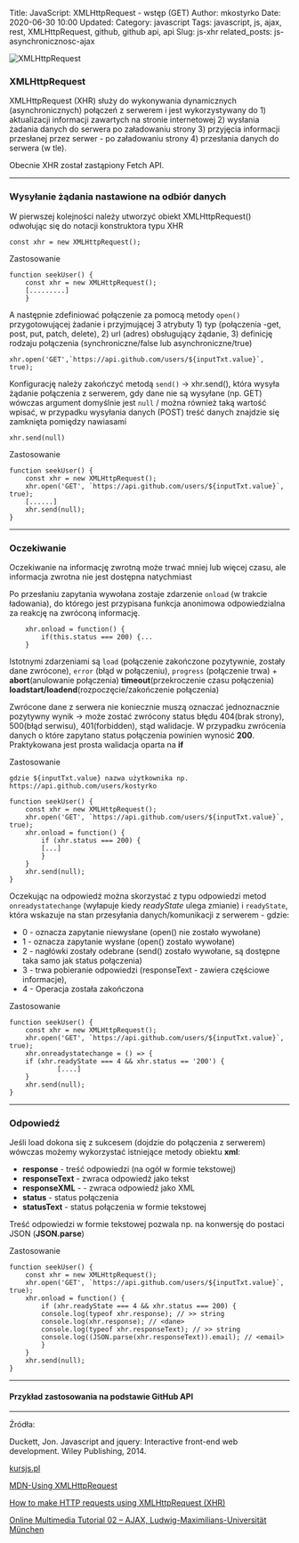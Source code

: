 Title: JavaScript: XMLHttpRequest - wstęp (GET)
Author: mkostyrko
Date: 2020-06-30 10:00
Updated:
Category: javascript
Tags: javascript, js, ajax, rest, XMLHttpRequest, github, github api, api
Slug: js-xhr
related_posts: js-asynchronicznosc-ajax

![XMLHttpRequest](https://domscripting.com/presentations/fowa07/slides/images/page_xhr_server.jpg)

### XMLHttpRequest

XMLHttpRequest (XHR) służy do wykonywania dynamicznych (asynchronicznych) połączeń z serwerem
i jest wykorzystywany do 1) aktualizacji informacji zawartych na stronie internetowej 2) wysłania żadania danych do serwera po załadowaniu strony 3) przyjęcia informacji przesłanej przez serwer - po załadowaniu strony 4) przesłania danych do serwera (w tle).

Obecnie XHR został zastąpiony Fetch API.

---

### Wysyłanie żądania nastawione na odbiór danych

W pierwszej kolejności należy utworzyć obiekt XMLHttpRequest() odwołując się do notacji konstruktora typu XHR

    const xhr = new XMLHttpRequest();

Zastosowanie

    function seekUser() {
        const xhr = new XMLHttpRequest();
        [.........]
        }

A następnie zdefiniować połączenie za pomocą metody `open()` przygotowującej żadanie i przyjmującej 3 atrybuty 1) typ (połączenia -get, post, put, patch, delete), 2) url (adres) obsługujący żądanie, 3) definicję rodzaju połączenia (synchroniczne/false lub asynchroniczne/true)

    xhr.open('GET',`https://api.github.com/users/${inputTxt.value}`, true);

Konfigurację należy zakończyć metodą `send()` -> xhr.send(), która wysyła żądanie połączenia z serwerem, gdy dane nie są wysyłane (np. GET) wówczas argument domyślnie jest `null` / można również taką wartość wpisać, w przypadku wysyłania danych (POST) treść danych znajdzie się zamknięta pomiędzy nawiasami

    xhr.send(null)

Zastosowanie

    function seekUser() {
        const xhr = new XMLHttpRequest();
        xhr.open('GET', `https://api.github.com/users/${inputTxt.value}`, true);
        [......]
        xhr.send(null);
    }

---

### Oczekiwanie

Oczekiwanie na informację zwrotną może trwać mniej lub więcej czasu, ale informacja zwrotna nie jest dostępna natychmiast

Po przesłaniu zapytania wywołana zostaje zdarzenie `onload` (w trakcie ładowania), do którego jest przypisana funkcja anonimowa odpowiedzialna za reakcję na zwróconą informację.

        xhr.onload = function() {
            if(this.status === 200) {...
        }

Istotnymi zdarzeniami są `load` (połączenie zakończone pozytywnie, zostały dane zwrócone), `error` (błąd w połączeniu), `progress` (połączenie trwa) + **abort**(anulowanie połączenia) **timeout**(przekroczenie czasu połączenia) **loadstart/loadend**(rozpoczęcie/zakończenie połączenia)

Zwrócone dane z serwera nie koniecznie muszą oznaczać jednoznacznie pozytywny wynik -> może zostać zwrócony status błędu 404(brak strony), 500(błąd serwisu), 401(forbidden), stąd walidacje. W przypadku zwrócenia danych o które zapytano status połączenia powinien wynosić **200**. Praktykowana jest prosta walidacja oparta na **if**

Zastosowanie

    gdzie ${inputTxt.value} nazwa użytkownika np. https://api.github.com/users/kostyrko

    function seekUser() {
        const xhr = new XMLHttpRequest();
        xhr.open('GET', `https://api.github.com/users/${inputTxt.value}`, true);
        xhr.onload = function() {
            if (xhr.status === 200) {
            [...]
            }
        }
        xhr.send(null);
    }

Oczekując na odpowiedź można skorzystać z typu odpowiedzi metod `onreadystatechange` (wyłapuje kiedy *readyState* ulega zmianie) i `readyState`, która wskazuje na stan przesyłania danych/komunikacji z serwerem - gdzie:

- 0 - oznacza zapytanie niewysłane (open() nie zostało wywołane)
- 1 - oznacza zapytanie wysłane (open() zostało wywołane)
- 2 - nagłówki zostały odebrane (send() zostało wywołane, są dostępne taka samo jak status połączenia)
- 3 - trwa pobieranie odpowiedzi (responseText - zawiera częściowe informacje),
- 4 - Operacja została zakończona

Zastosowanie

    function seekUser() {
        const xhr = new XMLHttpRequest();
        xhr.open('GET', `https://api.github.com/users/${inputTxt.value}`, true);
        xhr.onreadystatechange = () => {
        if (xhr.readyState === 4 && xhr.status == '200') {
                [....]
        }
        xhr.send(null);
    }

---

### Odpowiedź

Jeśli load dokona się z sukcesem (dojdzie do połączenia z serwerem) wówczas możemy wykorzystać istniejące metody obiektu **xml**:

- **response** - treść odpowiedzi (na ogół w formie tekstowej)
- **responseText** - zwraca odpowiedź jako tekst
- **responseXML** - - zwraca odpowiedź jako XML
- **status** - status połączenia
- **statusText** - status połączenia w formie tekstowej

Treść odpowiedzi w formie tekstowej pozwala np. na konwersję do postaci JSON (**JSON.parse**) 

Zastosowanie


    function seekUser() {
        const xhr = new XMLHttpRequest();
        xhr.open('GET', `https://api.github.com/users/${inputTxt.value}`, true);
        xhr.onload = function() {
            if (xhr.readyState === 4 && xhr.status === 200) {
            console.log(typeof xhr.response); // >> string
            console.log(xhr.response); // <dane>
            console.log(typeof xhr.responseText); // >> string
            console.log((JSON.parse(xhr.responseText)).email); // <email>
            }
        }
        xhr.send(null);
    }

---

#### Przykład zastosowania na podstawie GitHub API

<script src="https://gist.github.com/kostyrko/fa29df00eba1d3a044323150214c73e1.js"></script>


---

Źródła:

Duckett, Jon. Javascript and jquery: Interactive front-end web development. Wiley Publishing, 2014.

[kursjs.pl](http://kursjs.pl/kurs/ajax/xmlhttprequest.php)

[MDN-Using XMLHttpRequest](https://developer.mozilla.org/en-US/docs/Web/API/XMLHttpRequest/Using_XMLHttpRequest)

[How to make HTTP requests using XMLHttpRequest (XHR)](https://attacomsian.com/blog/http-requests-xhr#)

[Online Multimedia Tutorial 02 – AJAX, Ludwig-Maximilians-Universität München](http://www.medien.ifi.lmu.de/lehre/ws1920/omm/uebung/folien/OMM-02-AJAX.pdf)
